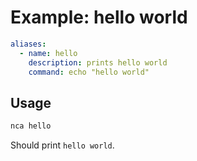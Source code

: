 # Example: hello world

```yml
aliases:
  - name: hello
    description: prints hello world
    command: echo "hello world"
```

## Usage

```bash
nca hello
```

Should print `hello world`.
